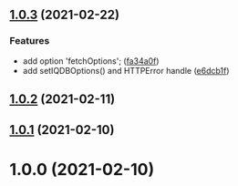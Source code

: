 ## [1.0.3](https://github.com/KotoriK/iqdb-client/compare/1.0.2...1.0.3) (2021-02-22)


### Features

* add option 'fetchOptions'; ([fa34a0f](https://github.com/KotoriK/iqdb-client/commit/fa34a0f4edbf4a301234ad3fd7d01f56efb4ae10))
* add setIQDBOptions() and HTTPError handle ([e6dcb1f](https://github.com/KotoriK/iqdb-client/commit/e6dcb1f6b44210d33c56e1e19bd0488310a4e3d5))



## [1.0.2](https://github.com/KotoriK/iqdb-client/compare/1.0.1...1.0.2) (2021-02-11)



## [1.0.1](https://github.com/KotoriK/iqdb-client/compare/1.0.0...1.0.1) (2021-02-10)



# 1.0.0 (2021-02-10)



